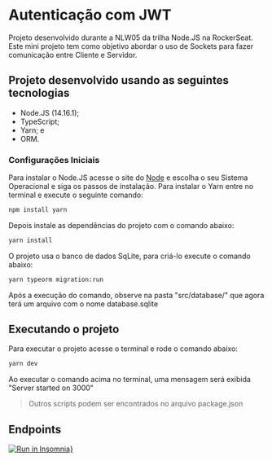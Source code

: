 # Autenticação com JWT

Projeto desenvolvido durante a NLW05 da trilha Node.JS na RockerSeat. Este mini projeto tem como objetivo abordar o uso de Sockets para fazer comunicação entre Cliente e Servidor.

## Projeto desenvolvido usando as seguintes tecnologias

-   Node.JS (14.16.1);
-   TypeScript;
-   Yarn; e
-   ORM.

### Configurações Iniciais

Para instalar o Node.JS acesse o site do [Node](https://nodejs.org/) e escolha o seu Sistema Operacional e siga os passos de instalação.
Para instalar o Yarn entre no terminal e execute o seguinte comando:

```sh
npm install yarn
```

Depois instale as dependências do projeto com o comando abaixo:

```sh
yarn install
```

O projeto usa o banco de dados SqLite, para criá-lo execute o comando abaixo:

```sh
yarn typeorm migration:run
```

Após a execução do comando, observe na pasta "src/database/" que agora terá um arquivo com o nome database.sqlite

## Executando o projeto

Para executar o projeto acesse o terminal e rode o comando abaixo:

```sh
yarn dev
```

Ao executar o comando acima no terminal, uma mensagem será exibida "Server started on 3000"

> Outros scripts podem ser encontrados no arquivo package.json

## Endpoints
[![Run in Insomnia}](https://insomnia.rest/images/run.svg)](https://insomnia.rest/run/?label=nlw6&uri=https%3A%2F%2Fgithub.com%2Fhugomoraismendes%2Fnlw6%2Fblob%2Fmain%2Fdocs%2Finsomnia_endpoints)
